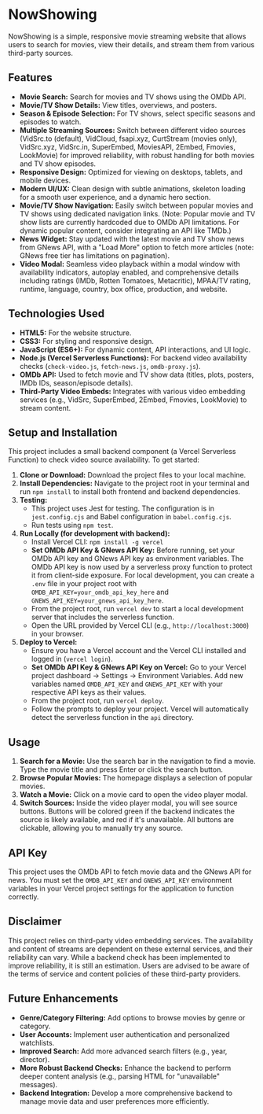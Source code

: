 # NowShowing

NowShowing is a simple, responsive movie streaming website that allows users to search for movies, view their details, and stream them from various third-party sources.

## Features

*   **Movie Search:** Search for movies and TV shows using the OMDb API.
*   **Movie/TV Show Details:** View titles, overviews, and posters.
*   **Season & Episode Selection:** For TV shows, select specific seasons and episodes to watch.
*   **Multiple Streaming Sources:** Switch between different video sources (VidSrc.to (default), VidCloud, fsapi.xyz, CurtStream (movies only), VidSrc.xyz, VidSrc.in, SuperEmbed, MoviesAPI, 2Embed, Fmovies, LookMovie) for improved reliability, with robust handling for both movies and TV show episodes.
*   **Responsive Design:** Optimized for viewing on desktops, tablets, and mobile devices.
*   **Modern UI/UX:** Clean design with subtle animations, skeleton loading for a smooth user experience, and a dynamic hero section.
*   **Movie/TV Show Navigation:** Easily switch between popular movies and TV shows using dedicated navigation links. (Note: Popular movie and TV show lists are currently hardcoded due to OMDb API limitations. For dynamic popular content, consider integrating an API like TMDb.)
*   **News Widget:** Stay updated with the latest movie and TV show news from GNews API, with a "Load More" option to fetch more articles (note: GNews free tier has limitations on pagination).
*   **Video Modal:** Seamless video playback within a modal window with availability indicators, autoplay enabled, and comprehensive details including ratings (IMDb, Rotten Tomatoes, Metacritic), MPAA/TV rating, runtime, language, country, box office, production, and website.

## Technologies Used

*   **HTML5:** For the website structure.
*   **CSS3:** For styling and responsive design.
*   **JavaScript (ES6+):** For dynamic content, API interactions, and UI logic.
*   **Node.js (Vercel Serverless Functions):** For backend video availability checks (`check-video.js`, `fetch-news.js`, `omdb-proxy.js`).
*   **OMDb API:** Used to fetch movie and TV show data (titles, plots, posters, IMDb IDs, season/episode details).
*   **Third-Party Video Embeds:** Integrates with various video embedding services (e.g., VidSrc, SuperEmbed, 2Embed, Fmovies, LookMovie) to stream content.



## Setup and Installation

This project includes a small backend component (a Vercel Serverless Function) to check video source availability. To get started:

1.  **Clone or Download:** Download the project files to your local machine.
2.  **Install Dependencies:** Navigate to the project root in your terminal and run `npm install` to install both frontend and backend dependencies.
3.  **Testing:**
    *   This project uses Jest for testing. The configuration is in `jest.config.cjs` and Babel configuration in `babel.config.cjs`.
    *   Run tests using `npm test`.
4.  **Run Locally (for development with backend):**
    *   Install Vercel CLI: `npm install -g vercel`
    *   **Set OMDb API Key & GNews API Key:** Before running, set your OMDb API key and GNews API key as environment variables. The OMDb API key is now used by a serverless proxy function to protect it from client-side exposure. For local development, you can create a `.env` file in your project root with `OMDB_API_KEY=your_omdb_api_key_here` and `GNEWS_API_KEY=your_gnews_api_key_here`.
    *   From the project root, run `vercel dev` to start a local development server that includes the serverless function.
    *   Open the URL provided by Vercel CLI (e.g., `http://localhost:3000`) in your browser.
4.  **Deploy to Vercel:**
    *   Ensure you have a Vercel account and the Vercel CLI installed and logged in (`vercel login`).
    *   **Set OMDb API Key & GNews API Key on Vercel:** Go to your Vercel project dashboard -> Settings -> Environment Variables. Add new variables named `OMDB_API_KEY` and `GNEWS_API_KEY` with your respective API keys as their values.
    *   From the project root, run `vercel deploy`.
    *   Follow the prompts to deploy your project. Vercel will automatically detect the serverless function in the `api` directory.

## Usage

1.  **Search for a Movie:** Use the search bar in the navigation to find a movie. Type the movie title and press Enter or click the search button.
2.  **Browse Popular Movies:** The homepage displays a selection of popular movies.
3.  **Watch a Movie:** Click on a movie card to open the video player modal.
4.  **Switch Sources:** Inside the video player modal, you will see source buttons. Buttons will be colored green if the backend indicates the source is likely available, and red if it's unavailable. All buttons are clickable, allowing you to manually try any source.

## API Key

This project uses the OMDb API to fetch movie data and the GNews API for news. You must set the `OMDB_API_KEY` and `GNEWS_API_KEY` environment variables in your Vercel project settings for the application to function correctly.

## Disclaimer

This project relies on third-party video embedding services. The availability and content of streams are dependent on these external services, and their reliability can vary. While a backend check has been implemented to improve reliability, it is still an estimation. Users are advised to be aware of the terms of service and content policies of these third-party providers.

## Future Enhancements

*   **Genre/Category Filtering:** Add options to browse movies by genre or category.
*   **User Accounts:** Implement user authentication and personalized watchlists.
*   **Improved Search:** Add more advanced search filters (e.g., year, director).
*   **More Robust Backend Checks:** Enhance the backend to perform deeper content analysis (e.g., parsing HTML for "unavailable" messages).
*   **Backend Integration:** Develop a more comprehensive backend to manage movie data and user preferences more efficiently.
